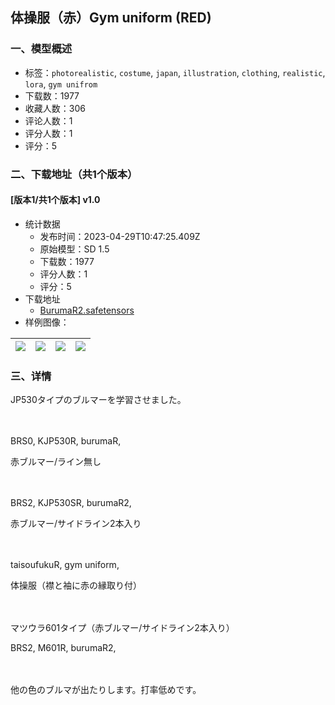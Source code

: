 ## 体操服（赤）Gym uniform (RED)
### 一、模型概述

- 标签：`photorealistic`, `costume`, `japan`, `illustration`, `clothing`, `realistic`, `lora`, `gym unifrom`
- 下载数：1977
- 收藏人数：306
- 评论人数：1
- 评分人数：1
- 评分：5

### 二、下载地址（共1个版本）

#### [版本1/共1个版本] v1.0

- 统计数据
  - 发布时间：2023-04-29T10:47:25.409Z
  - 原始模型：SD 1.5
  - 下载数：1977
  - 评分人数：1
  - 评分：5
- 下载地址
  - [BurumaR2.safetensors](https://civitai.com/api/download/models/58018)
- 样例图像：

| <img src="https://image.civitai.com/xG1nkqKTMzGDvpLrqFT7WA/3d2a66cb-620a-443a-cd03-a85524f80100/width=450/658615.jpeg" /> | <img src="https://image.civitai.com/xG1nkqKTMzGDvpLrqFT7WA/81643244-abac-4c83-8e4a-df3cfc338100/width=450/631088.jpeg" /> | <img src="https://image.civitai.com/xG1nkqKTMzGDvpLrqFT7WA/aa021f4d-fdb9-4ebb-26c2-8fb849af4f00/width=450/658616.jpeg" /> | <img src="https://image.civitai.com/xG1nkqKTMzGDvpLrqFT7WA/a9ea00de-2944-4202-a260-6a56fd9f4100/width=450/658617.jpeg" /> |
| ---- | ---- | ---- | ---- |


### 三、详情
<p>JP530タイプのブルマーを学習させました。</p><p>　</p><p>BRS0, KJP530R, burumaR,</p><p>赤ブルマー/ライン無し</p><p>　</p><p>BRS2, KJP530SR, burumaR2,</p><p>赤ブルマー/サイドライン2本入り</p><p>　</p><p>taisoufukuR,  gym uniform,</p><p>体操服（襟と袖に赤の縁取り付）</p><p>　</p><p>マツウラ601タイプ（赤ブルマー/サイドライン2本入り）</p><p>BRS2, M601R, burumaR2,</p><p>　</p><p>他の色のブルマが出たりします。打率低めです。</p><p></p>